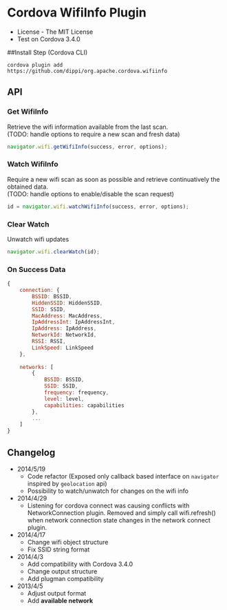 # Cordova WifiInfo Plugin

* License - The MIT License
* Test on Cordova 3.4.0


##Install Step (Cordova CLI)

`cordova plugin add https://github.com/dippi/org.apache.cordova.wifiinfo`

## API

### Get WifiInfo

Retrieve the wifi information available from the last scan.  
(TODO: handle options to require a new scan and fresh data)

```javascript
navigator.wifi.getWifiInfo(success, error, options);
```

### Watch WifiInfo

Require a new wifi scan as soon as possible and
retrieve continuatively the obtained data.  
(TODO: handle options to enable/disable the scan request)

```javascript
id = navigator.wifi.watchWifiInfo(success, error, options);
```

### Clear Watch

Unwatch wifi updates

```javascript
navigator.wifi.clearWatch(id);
```

### On Success Data

```javascript
{
	connection: {
		BSSID: BSSID,
		HiddenSSID: HiddenSSID,
		SSID: SSID,
		MacAddress: MacAddress,
		IpAddressInt: IpAddressInt,
		IpAddress: IpAddress,
		NetworkId: NetworkId,
		RSSI: RSSI,
		LinkSpeed: LinkSpeed
	},
	
	networks: [
		{
			BSSID: BSSID,
			SSID: SSID,
			frequency: frequency,
			level: level,
			capabilities: capabilities
		},
		...
	]
}
```

Changelog
-----
* 2014/5/19
  * Code refactor (Exposed only callback based interface on `navigator` inspired by `geolocation` api)
  * Possibility to watch/unwatch for changes on the wifi info
* 2014/4/29
  * Listening for cordova connect was causing conflicts with NetworkConnection plugin.  Removed and simply call wifi.refresh() when network connection state changes in the network connect plugin.
* 2014/4/17 
  * Change wifi object structure
  * Fix SSID string format
* 2014/4/3 
  * Add compatibility with Cordova 3.4.0
  * Change output structure
  * Add plugman compatibility
* 2013/4/5 
  * Adjust output format
  * Add **available network**
